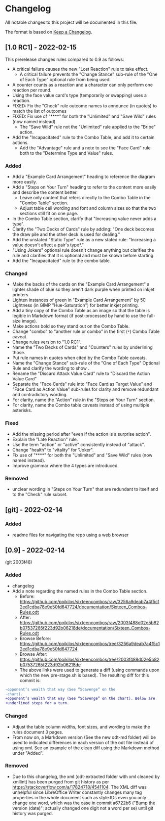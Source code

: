 # Changelog
All notable changes to this project will be documented in this file.

The format is based on [Keep a Changelog](https://keepachangelog.com/en/1.0.0/).


## [1.0 RC1] - 2022-02-15
This prerelease changes rules compared to 0.9 as follows:
- A critical failure causes the new "Lost Reaction" rule to take effect.
  - A critical failure prevents the "Change Stance" sub-rule of the "One of Each Type" optional rule from being used.
- A counter counts as a reaction and a character can only perform one reaction per round.
- Using the face value card's type (temporarily or swapping) uses a reaction.
- FIXED: Fix the "Check" rule outcome names to announce (in quotes) to match the list of outcomes
- FIXED: Fix use of "****" for both the "Unlimited" and "Save Wild" rules (now named instead).
  - The "Save Wild" rule not the "Unlimited" rule applied to the "Bribe" action.
- Add the "Incapacitated" rule to the Combo Table, and add it to certain actions.
  - Add the "Advantage" rule and a note to see the "Face Card" rule both to the "Determine Type and Value" rules.

### Added
- Add a "Example Card Arrangement" heading to reference the diagram more easily.
- Add a "Steps on Your Turn" heading to refer to the content more easily and describe the content better.
  - Leave only content that refers directly to the Combo Table in the "Combo Table" section.
  - Adjust table cell wording and font and column sizes so that the two sections still fit on one page.
- In the Combo Table section, clarify that "Increasing value never adds a type".
- Clarify the "Two Decks of Cards" rule by adding: "One deck becomes the draw pile and the other deck is used for dealing."
- Add the unstated "Static Type" rule as a new stated rule: "Increasing a value doesn't affect a pair's type*."
- "Using Jokers" optional rule doesn't change anything but clarifies the rule and clarifies that it is optional and must be known before starting.
- Add the "Incapacitated" rule to the combo table.


### Changed
- Make the backs of the cards on the "Example Card Arrangement" a lighter shade of blue so they aren't dark purple when printed on inkjet printers.
- Lighten instances of green in "Example Card Arrangement" by 50 Lightness (in GIMP "Hue-Saturation") for better inkjet printing.
- Add a tiny copy of the Combo Table as an image so that the table is legible in Markdown format (if post-processed by hand to use the full-size image).
- Make actions bold so they stand out on the Combo Table.
- Change "combo" to "another rule or combo" in the first (`*`) Combo Table caveat.
- Change rules version to "1.0 RC1".
- Name the "Two Decks of Cards" and "Counters" rules by underlining those.
- Put rule names in quotes when cited by the Combo Table caveats.
- Name the "Change Stance" sub-rule of the "One of Each Type" Optional Rule and clarify the wording to show .
- Rename the "Discard Attack Value Card" rule to "Discard the Action Value Card"
- Separate the "Face Cards" rule into "Face Card as Target Value" and "Face Card as Action Value" sub-rules for clarity and remove redundant and contradictory wording.
- For clarity, name the "Action" rule in the "Steps on Your Turn" section.
- For clarity, name the Combo table caveats instead of using multiple asterisks.

### Fixed
- Add the missing period after "even if the action is a surprise action".
- Explain the "Late Reaction" rule.
- Use the term "action" or "active" consistently instead of "attack".
- Change "health" to "vitality" for "Joker".
- Fix use of "****" for both the "Unlimited" and "Save Wild" rules (now named instead).
- Improve grammar where the 4 types are introduced.

### Removed
- unclear wording in "Steps on Your Turn" that are redundant to itself and to the "Check" rule subset.


## [git] - 2022-02-14
### Added
- readme files for navigating the repo using a web browser


## [0.9] - 2022-02-14
(git 2003f48)
### Added
- changelog
- Add a note regarding the named rules in the Combo Table section.
  - Before: https://github.com/poikilos/sixteencombos/raw/3256a9deab7a4f5c12ed1cdba78e9e50fd647724/documentation/Sixteen_Combos-Rules.odt
  - After: https://github.com/poikilos/sixteencombos/raw/2003f488d02e5b82b07537265f223d92b06218de/documentation/Sixteen_Combos-Rules.odt
  - Browse Before: https://github.com/poikilos/sixteencombos/tree/3256a9deab7a4f5c12ed1cdba78e9e50fd647724
  - Browse After: https://github.com/poikilos/sixteencombos/tree/2003f488d02e5b82b07537265f223d92b06218de
  - The above links were used to generate a diff (using commands upon which the new pre-stage.sh is based).
    The resulting diff for this commit is:

```diff
-opponent’s wealth that way (See “Scavenge” on the
-chart).
+opponent’s wealth that way (See “Scavenge” on the chart). Below are
+underlined steps for a turn.
```

### Changed
- Adjust the table column widths, font sizes, and wording to make the rules document 3 pages.
- From now on, a Markdown version (See the new odt-md folder) will be used to indicated differences in each version of the odt file instead of using xml. See an example of the clean diff using the Markdown method under "Added".

### Removed
- Due to this changelog, the xml (odt-extracted folder with xml cleaned by xmllint) has been purged from git history as per <https://stackoverflow.com/a/17824718/4541104>. The XML diff was unhelpful since LibreOffice Writer constantly changes many tag properties in the whole document such as style IDs even you only change one word, which was the case in commit a6722b6 ("Bump the version (date)"; actually changed one digit not a word per se) until git history was purged.

